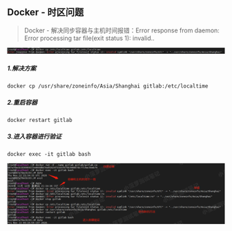 ## Docker - 时区问题

> Docker - 解决同步容器与主机时间报错：Error response from daemon: Error processing tar file(exit status 1): invalid..

![](../../../assets/1659272794058.png)

##### 1.解决方案

```shell
docker cp /usr/share/zoneinfo/Asia/Shanghai gitlab:/etc/localtime
```


##### 2.重启容器

```shell
docker restart gitlab
```


##### 3.进入容器进行验证

```shell
docker exec -it gitlab bash
```


![](../../../assets/1659272794072.png)

